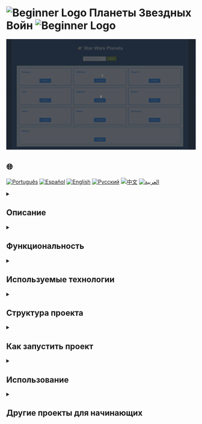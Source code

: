 # <img src="https://cdn-icons-png.flaticon.com/128/5701/5701867.png" alt="Beginner Logo" width="52" height="30" /> Планеты Звездных Войн <img src="https://cdn-icons-png.flaticon.com/128/5701/5701867.png" alt="Beginner Logo" width="52" height="30" />

![Демонстрация](./gifs/starWars.gif)

## 🌐 
[![Português](https://img.shields.io/badge/Português-green)](https://github.com/SamuelRocha91/javascriptStarWarsPlanets/blob/main/README.md) 
[![Español](https://img.shields.io/badge/Español-yellow)](https://github.com/SamuelRocha91/javascriptStarWarsPlanets/blob/main/README_es.md) 
[![English](https://img.shields.io/badge/English-blue)](https://github.com/SamuelRocha91/javascriptStarWarsPlanets/blob/main/README_en.md) 
[![Русский](https://img.shields.io/badge/Русский-lightgrey)](https://github.com/SamuelRocha91/javascriptStarWarsPlanets/blob/main/README_ru.md) 
[![中文](https://img.shields.io/badge/中文-red)](https://github.com/SamuelRocha91/javascriptStarWarsPlanets/blob/main/README_ch.md) 
[![العربية](https://img.shields.io/badge/العربية-orange)](https://github.com/SamuelRocha91/javascriptStarWarsPlanets/blob/main/README_ar.md)

<details>
<summary><h2>Описание</h2></summary>

Этот проект представляет собой веб-приложение, которое отображает информацию о планетах во вселенной Звездных Войн, используя [SWAPI (Star Wars API)](https://swapi.dev/). Приложение позволяет пользователям просматривать список планет, получать подробности о конкретной планете и видеть информацию о ее обитателях.

</details>

<details>
<summary><h2>Функциональность</h2></summary>

Приложение позволяет пользователям:

- Список всех планет, доступных в API.
- Поиск планет по имени.
- Отображение деталей планеты, включая климат, население и рельеф.
- Просмотр информации о жителях каждой планеты.

</details>

<details>
<summary><h2>Используемые технологии</h2></summary>

- HTML
- CSS
- JavaScript
- Fetch API

</details>

<details>
<summary><h2>Структура проекта</h2></summary>

```
/star-wars-planets
│
├── index.html         # Основной HTML файл
├── style.css          # Файл стилей
├── main.js            # Логика приложения
└── icons/
    └── planetas.png   # Иконка приложения
```

</details>

<details>
<summary><h2>Как запустить проект</h2></summary>

1. Клонируйте этот репозиторий:
   ```bash
   git clone git@github.com:SamuelRocha91/javascriptStarWarsPlanets.git
   ```
2. Перейдите в каталог проекта:
   ```bash
   cd javascriptStarWarsPlanets
   ```
3. Откройте файл `index.html` в браузере.

</details>

<details>
<summary><h2>Использование</h2></summary>

- При загрузке страницы будет отображен список планет.
- Вы можете нажать на "See More", чтобы увидеть детали планеты.
- Используйте строку поиска, чтобы найти конкретные планеты по имени.

</details>

<details>
<summary><h2>Другие проекты для начинающих</h2></summary>

Вот другие проекты, которые я разработал на начальных этапах своей карьеры разработчика:

- 🖥️ [Конвертер двоичных чисел](https://github.com/SamuelRocha91/Bin2Dec/blob/main/README_ru.md)
- 🎨 [Pixels Art](https://github.com/SamuelRocha91/PixelsArt/blob/main/README_ru.md)
- 📝 [Список дел](https://github.com/SamuelRocha91/TodoList/blob/main/README_ru.md)
- 🧮 [Калькулятор](https://github.com/SamuelRocha91/calculator/blob/main/README_ru.md)
- 🦖 [Генератор мемов](https://github.com/SamuelRocha91/memeGenerator/blob/main/README_ru.md)

</details>
